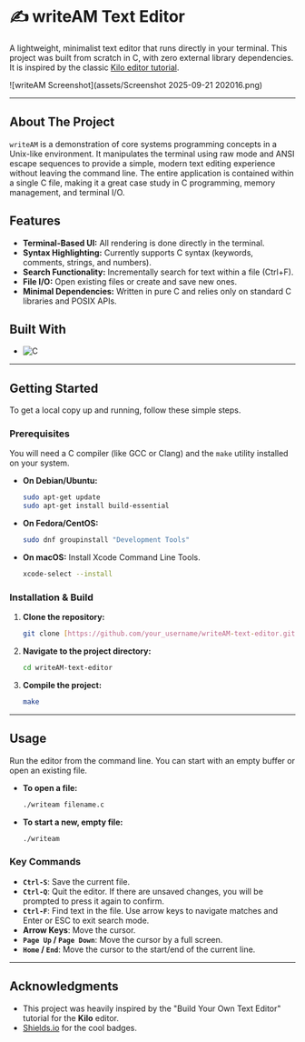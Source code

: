 # ✍️ writeAM Text Editor

A lightweight, minimalist text editor that runs directly in your terminal. This project was built from scratch in C, with zero external library dependencies. It is inspired by the classic [Kilo editor tutorial](http://viewsourcecode.org/snaptoken/kilo/index.html).

![writeAM Screenshot](assets/Screenshot 2025-09-21 202016.png) 

---

## About The Project

`writeAM` is a demonstration of core systems programming concepts in a Unix-like environment. It manipulates the terminal using raw mode and ANSI escape sequences to provide a simple, modern text editing experience without leaving the command line. The entire application is contained within a single C file, making it a great case study in C programming, memory management, and terminal I/O.

## Features

* **Terminal-Based UI:** All rendering is done directly in the terminal.
* **Syntax Highlighting:** Currently supports C syntax (keywords, comments, strings, and numbers).
* **Search Functionality:** Incrementally search for text within a file (Ctrl+F).
* **File I/O:** Open existing files or create and save new ones.
* **Minimal Dependencies:** Written in pure C and relies only on standard C libraries and POSIX APIs.

## Built With

* ![C](https://img.shields.io/badge/C-00599C?style=for-the-badge&logo=c&logoColor=white)

---

## Getting Started

To get a local copy up and running, follow these simple steps.

### Prerequisites

You will need a C compiler (like GCC or Clang) and the `make` utility installed on your system.

* **On Debian/Ubuntu:**
    ```sh
    sudo apt-get update
    sudo apt-get install build-essential
    ```
* **On Fedora/CentOS:**
    ```sh
    sudo dnf groupinstall "Development Tools"
    ```
* **On macOS:** Install Xcode Command Line Tools.
    ```sh
    xcode-select --install
    ```

### Installation & Build

1.  **Clone the repository:**
    ```sh
    git clone [https://github.com/your_username/writeAM-text-editor.git](https://github.com/your_username/writeAM-text-editor.git)
    ```
2.  **Navigate to the project directory:**
    ```sh
    cd writeAM-text-editor
    ```
3.  **Compile the project:**
    ```sh
    make
    ```

---

## Usage

Run the editor from the command line. You can start with an empty buffer or open an existing file.

* **To open a file:**
    ```sh
    ./writeam filename.c
    ```
* **To start a new, empty file:**
    ```sh
    ./writeam
    ```

### Key Commands

* **`Ctrl-S`**: Save the current file.
* **`Ctrl-Q`**: Quit the editor. If there are unsaved changes, you will be prompted to press it again to confirm.
* **`Ctrl-F`**: Find text in the file. Use arrow keys to navigate matches and Enter or ESC to exit search mode.
* **Arrow Keys**: Move the cursor.
* **`Page Up` / `Page Down`**: Move the cursor by a full screen.
* **`Home` / `End`**: Move the cursor to the start/end of the current line.

---

## Acknowledgments

* This project was heavily inspired by the "Build Your Own Text Editor" tutorial for the **Kilo** editor.
* [Shields.io](https://shields.io) for the cool badges.
